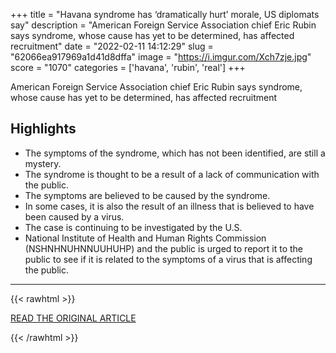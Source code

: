 +++
title = "Havana syndrome has ‘dramatically hurt’ morale, US diplomats say"
description = "American Foreign Service Association chief Eric Rubin says syndrome, whose cause has yet to be determined, has affected recruitment"
date = "2022-02-11 14:12:29"
slug = "62066ea917969a1d41d8dffa"
image = "https://i.imgur.com/Xch7zje.jpg"
score = "1070"
categories = ['havana', 'rubin', 'real']
+++

American Foreign Service Association chief Eric Rubin says syndrome, whose cause has yet to be determined, has affected recruitment

## Highlights

- The symptoms of the syndrome, which has not been identified, are still a mystery.
- The syndrome is thought to be a result of a lack of communication with the public.
- The symptoms are believed to be caused by the syndrome.
- In some cases, it is also the result of an illness that is believed to have been caused by a virus.
- The case is continuing to be investigated by the U.S.
- National Institute of Health and Human Rights Commission (NSHNHNUHNNUUHUHP) and the public is urged to report it to the public to see if it is related to the symptoms of a virus that is affecting the public.

---

{{< rawhtml >}}
  <p class="article-category">
    <a target="_blank" href="https://www.theguardian.com/us-news/2022/feb/10/havana-syndrome-cuba-us-diplomats-afsa">READ THE ORIGINAL ARTICLE</a>
  </p>
{{< /rawhtml >}}
